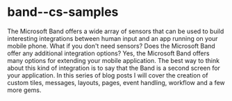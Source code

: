 # band--cs-samples
The Microsoft Band offers a wide array of sensors that can be used to build interesting integrations between human input and an app running on your mobile phone. What if you don't need sensors? Does the Microsoft Band offer any additional integration options? Yes, the Microsoft Band offers many options for extending your mobile application. The best way to think about this kind of integration is to say that the Band is a second screen for your application. In this series of blog posts I will cover the creation of custom tiles, messages, layouts, pages, event handling, workflow and a few more gems.
